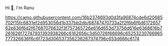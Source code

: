 Hi 👋, I'm Ranu

https://camo.githubusercontent.com/16b2374693d0d3fa96874cde6d20685702f15fc6831ef2d953056d1b337bb2db/68747470733a2f2f6b6f6d617265762e636f6d2f67687076632f3f757365726e616d653d73756d616e6368616b7261626f72747931393938266c6162656c3d50726f66696c65253230766965777326636f6c6f723d306537356236267374796c653d666c6174
